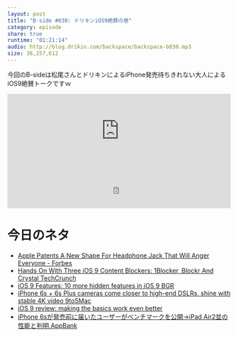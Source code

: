```yaml
---
layout: post
title: "B-side #030: ドリキンiOS9絶賛の巻"
category: episode
share: true
runtime: "01:21:14"
audio: http://blog.drikin.com/backspace/backspace-b030.mp3
size: 36,257,612
---
```


今回のB-sideは松尾さんとドリキンによるiPhone発売待ちきれない大人によるiOS9絶賛トークですｗ

<iframe width="100%" height="166" scrolling="no" frameborder="no" src="https://w.soundcloud.com/player/?url=https%3A//api.soundcloud.com/tracks/225485561&amp;color=ff5500&amp;auto_play=false&amp;hide_related=false&amp;show_comments=true&amp;show_user=true&amp;show_reposts=false"></iframe>
<iframe src="http://backspace.fm/subscribes.html" width="100%" height="92" scrolling="no" frameborder="0"></iframe>

# 今日のネタ
- [Apple Patents A New Shape For Headphone Jack That Will Anger Everyone - Forbes](http://www.forbes.com/sites/gordonkelly/2015/09/19/apple-ios-9-secrets/)
- [Hands On With Three iOS 9 Content Blockers: 1Blocker, Blockr And Crystal  TechCrunch](http://techcrunch.com/2015/09/14/hands-on-with-three-ios-9-content-blockers-1blocker-blockr-and-crystal/)
- [iOS 9 Features: 10 more hidden features in iOS 9  BGR](http://bgr.com/2015/09/17/ios-9-features-secret-hidden-part-2/)
- [iPhone 6s + 6s Plus cameras come closer to high-end DSLRs, shine with stable 4K video  9to5Mac](http://9to5mac.com/2015/09/22/iphone-6s-plus-camera-performance-4k/)
- [iOS 9 review: making the basics work even better](http://www.engadget.com/2015/09/22/ios-9-review/)
- [iPhone 6sが発売前に届いたユーザーがベンチマークを公開→iPad Air2並の性能と判明  AppBank](http://www.appbank.net/2015/09/23/iphone-news/1099880.php)

